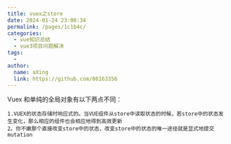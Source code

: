 ```yaml
---
title: vuex之store
date: 2024-01-24 23:08:34
permalink: /pages/1c1b4c/
categories:
  - vue知识总结
  - vue3项目问题解决
tags:
  - 
author: 
  name: aXing
  link: https://github.com/08163356
---
```


Vuex 和单纯的全局对象有以下两点不同：

```
1.VUEX的状态存储时响应式的。当VUE组件从store中读取状态的时候，若store中的状态发生变化，那么相应的组件也会相应地得到高效更新
2。你不嫩那个直接改变store中的状态，改变store中的状态的唯一途径就是显式地提交mutation
```

<!-- more -->
